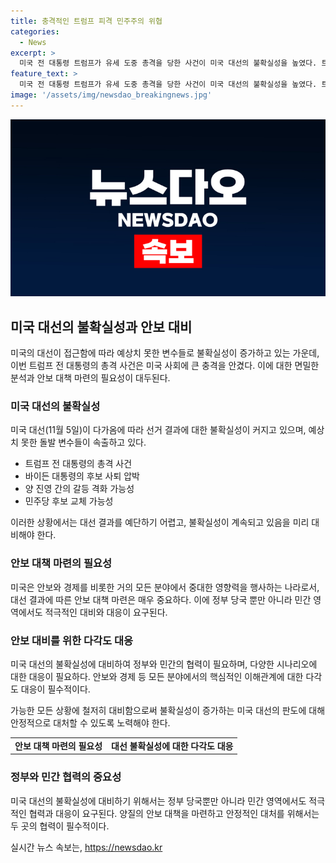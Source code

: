 ```yaml
---
title: 충격적인 트럼프 피격 민주주의 위협
categories:
  - News
excerpt: >
  미국 전 대통령 트럼프가 유세 도중 총격을 당한 사건이 미국 대선의 불확실성을 높였다. 트럼프는 경호원에 둘러싸여 대피하며 지지자들에게 주먹을 들어 보이는 장면을 보였고, 이로 인해 대선의 결과에 대한 불확실성이 더 커질 수 있음을 우려하는 목소리가 나온다. 또한, 암살 시도로 규정된 이번 사건으로 양 진영 간 갈등이 격화되고, 대선 충격에 대비할 필요성이 부각되고 있다. 
feature_text: >
  미국 전 대통령 트럼프가 유세 도중 총격을 당한 사건이 미국 대선의 불확실성을 높였다. 트럼프는 경호원에 둘러싸여 대피하며 지지자들에게 주먹을 들어 보이는 장면을 보였고, 이로 인해 대선의 결과에 대한 불확실성이 더 커질 수 있음을 우려하는 목소리가 나온다. 또한, 암살 시도로 규정된 이번 사건으로 양 진영 간 갈등이 격화되고, 대선 충격에 대비할 필요성이 부각되고 있다. 
image: '/assets/img/newsdao_breakingnews.jpg'
---
```


<p><img src="/assets/img/newsdao_breakingnews.jpg" alt="flaretime 속보" /></p>

<h2 data-ke-size="size26">미국 대선의 불확실성과 안보 대비</h2>

<p data-ke-size="size16">미국의 대선이 접근함에 따라 예상치 못한 변수들로 불확실성이 증가하고 있는 가운데, 이번 트럼프 전 대통령의 총격 사건은 미국 사회에 큰 충격을 안겼다. 이에 대한 면밀한 분석과 안보 대책 마련의 필요성이 대두된다.</p>

<h3>미국 대선의 불확실성</h3>

<p data-ke-size="size16">미국 대선(11월 5일)이 다가옴에 따라 선거 결과에 대한 불확실성이 커지고 있으며, 예상치 못한 돌발 변수들이 속출하고 있다.</p>

<ul>
  <li>트럼프 전 대통령의 총격 사건</li>
  <li>바이든 대통령의 후보 사퇴 압박</li>
  <li>양 진영 간의 갈등 격화 가능성</li>
  <li>민주당 후보 교체 가능성</li>
</ul>

<p data-ke-size="size16">이러한 상황에서는 대선 결과를 예단하기 어렵고, 불확실성이 계속되고 있음을 미리 대비해야 한다.</p>

<h3>안보 대책 마련의 필요성</h3>

<p data-ke-size="size16">미국은 안보와 경제를 비롯한 거의 모든 분야에서 중대한 영향력을 행사하는 나라로서, 대선 결과에 따른 안보 대책 마련은 매우 중요하다. 이에 정부 당국 뿐만 아니라 민간 영역에서도 적극적인 대비와 대응이 요구된다.</p>

<h3>안보 대비를 위한 다각도 대응</h3>

<p data-ke-size="size16">미국 대선의 불확실성에 대비하여 정부와 민간의 협력이 필요하며, 다양한 시나리오에 대한 대응이 필요하다. 안보와 경제 등 모든 분야에서의 핵심적인 이해관계에 대한 다각도 대응이 필수적이다.</p>

<p data-ke-size="size16">가능한 모든 상황에 철저히 대비함으로써 불확실성이 증가하는 미국 대선의 판도에 대해 안정적으로 대처할 수 있도록 노력해야 한다.</p>

<table>
  <tr>
    <td style="text-align: center; height: 17px;"><b>안보 대책 마련의 필요성</b></td>
    <td style="text-align: center; height: 17px;"><b>대선 불확실성에 대한 다각도 대응</b></td>
  </tr>
</table>

<h3>정부와 민간 협력의 중요성</h3>

<p data-ke-size="size16">미국 대선의 불확실성에 대비하기 위해서는 정부 당국뿐만 아니라 민간 영역에서도 적극적인 협력과 대응이 요구된다. 양질의 안보 대책을 마련하고 안정적인 대처를 위해서는 두 곳의 협력이 필수적이다.</p>
실시간 뉴스 속보는, <a href="https://newsdao.kr" rel="dofollow">https://newsdao.kr</a>


